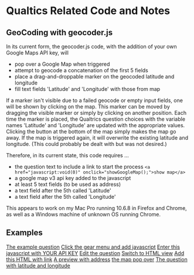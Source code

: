 # Qualtics Related Code and Notes


## GeoCoding with geocoder.js

In its current form, the geocoder.js code, with the 
addition of your own Google Maps API key, will 

* pop over a Google Map when triggered
* attempt to geocode a concatenation of the first 5 fields
* place a drag-and-droppable marker on the geocoded latitude and longitude
* fill text fields 'Latitude' and 'Longitude' with those from map

If a marker isn't visible due to a failed geocode or empty
input fields, one will be shown by clicking on the map.
This marker can be moved by dragging the visible marker
or simply by clicking on another position.
Each time the marker is placed, the Qualtrics question
choices with the variable names 'Latitude' and 'Longitude'
are updated with the appropriate values.
Clicking the button at the bottom of the map simply
makes the map go away.  If the map is triggered again,
it will overwrite the existing latitude and longitude.
(This could probably be dealt with but was not desired.)

Therefore, in its current state, this code requires ...

* the question text to include a link to start the process `<a href="javascript:void(0)" onclick="showGoogleMap();">show map</a>`
* a google map v3 api key added to the javascript
* at least 5 text fields (to be used as address)
* a text field after the 5th called 'Latitude'
* a text field after the 5th called 'Longitude'

This appears to work on my Mac Pro running 10.6.8 in Firefox and Chrome,
as well as a Windows machine of unknown OS running Chrome.



## Examples


[The example question](example_question_1.png)
[Click the gear menu and add javascript](example_question_2.png)
[Enter this javascript with YOUR API KEY](example_question_javascript.js)
[Edit the question](example_question_3_normal_view.png)
[Switch to HTML view](example_question_4_html_view.png)
[Add this HTML with link](example_question_html.html)
[A preview with address](example_question_5_preview_before_map.png)
[the map pop over](example_question_6_preview_with_map.png)
[The question with latitude and longitude](example_question_7_preview_after_map.png)

